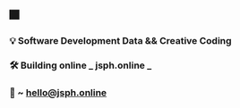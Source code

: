 ## 🎆

### 💡    Software Development Data && Creative Coding
### 🛠️    Building online _ jsph.online _ 
### 🔗   ~ hello@jsph.online

<!---
This is a ✨ special ✨ repository because its `README.md` (this file) appears on your GitHub profile.
You can click the Preview link to take a look at your changes.
--->
